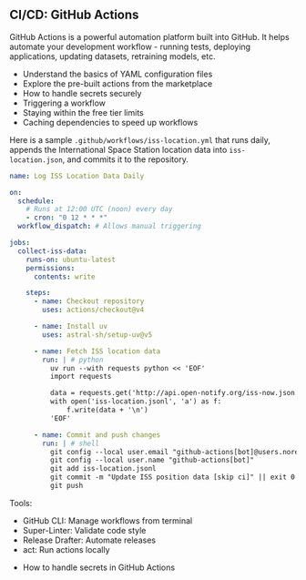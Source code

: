## CI/CD: GitHub Actions

GitHub Actions is a powerful automation platform built into GitHub. It helps automate your development workflow - running tests, deploying applications, updating datasets, retraining models, etc.

- Understand the basics of YAML configuration files
- Explore the pre-built actions from the marketplace
- How to handle secrets securely
- Triggering a workflow
- Staying within the free tier limits
- Caching dependencies to speed up workflows

Here is a sample `.github/workflows/iss-location.yml` that runs daily, appends the International Space Station location data into `iss-location.json`, and commits it to the repository.

```yaml
name: Log ISS Location Data Daily

on:
  schedule:
    # Runs at 12:00 UTC (noon) every day
    - cron: "0 12 * * *"
  workflow_dispatch: # Allows manual triggering

jobs:
  collect-iss-data:
    runs-on: ubuntu-latest
    permissions:
      contents: write

    steps:
      - name: Checkout repository
        uses: actions/checkout@v4

      - name: Install uv
        uses: astral-sh/setup-uv@v5

      - name: Fetch ISS location data
        run: | # python
          uv run --with requests python << 'EOF'
          import requests

          data = requests.get('http://api.open-notify.org/iss-now.json').text
          with open('iss-location.jsonl', 'a') as f:
              f.write(data + '\n')
          'EOF'

      - name: Commit and push changes
        run: | # shell
          git config --local user.email "github-actions[bot]@users.noreply.github.com"
          git config --local user.name "github-actions[bot]"
          git add iss-location.jsonl
          git commit -m "Update ISS position data [skip ci]" || exit 0
          git push
```

Tools:

- GitHub CLI: Manage workflows from terminal
- Super-Linter: Validate code style
- Release Drafter: Automate releases
- act: Run actions locally

[](https://youtu.be/mFFXuXjVgkU)

- How to handle secrets in GitHub Actions